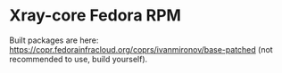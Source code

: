 # Xray-core Fedora RPM

Built packages are here:
https://copr.fedorainfracloud.org/coprs/ivanmironov/base-patched
(not recommended to use, build yourself).
